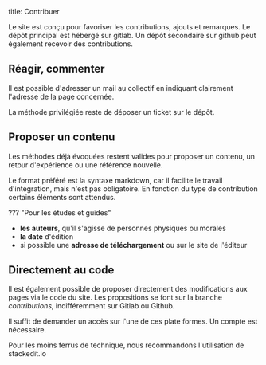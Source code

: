 title: Contribuer

Le site est conçu pour favoriser les contributions, ajouts et remarques. Le dépôt principal est hébergé sur gitlab. Un dépôt secondaire sur github peut également recevoir des contributions.

## Réagir, commenter
Il est possible d'adresser un mail au collectif en indiquant clairement l'adresse de la page concernée.

La méthode privilégiée reste de déposer un ticket sur le dépôt.

## Proposer un contenu
Les méthodes déjà évoquées restent valides pour proposer un contenu, un retour d'expérience ou une référence nouvelle.

Le format préféré est la syntaxe markdown, car il facilite le travail d'intégration, mais n'est pas obligatoire. En fonction du type de contribution certains éléments sont attendus. 

??? "Pour les études et guides"
* **les auteurs**, qu'il s'agisse de personnes physiques ou morales
* **la date** d'édition
* si possible une **adresse de téléchargement** ou sur le site de l'éditeur

## Directement au code 
Il est également possible de proposer directement des modifications aux pages via le code du site. Les propositions se font sur la branche _contributions_, indifféremment sur Gitlab ou Github.

Il suffit de demander un accès sur l'une de ces plate formes. Un compte est nécessaire. 

Pour les moins ferrus de technique, nous recommandons l'utilisation de stackedit.io

























<!--stackedit_data:
eyJoaXN0b3J5IjpbOTU0NTgyMjE0LDEzMDk0MDE4ODldfQ==
-->